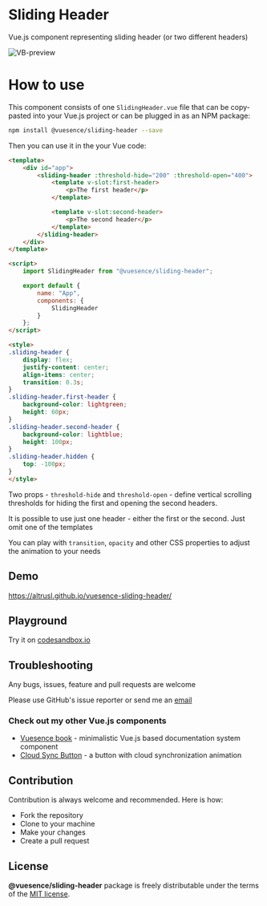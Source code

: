 # Sliding Header

Vue.js component representing sliding header (or two different headers)

![VB-preview](https://altrusl.github.io/vuesence-sliding-header/vsh.gif)

# How to use

This component consists of one `SlidingHeader.vue` file that can be copy-pasted into your Vue.js project or can be plugged in as an NPM package:

```bash
npm install @vuesence/sliding-header --save
```

Then you can use it in the your Vue code:

```html
<template>
	<div id="app">
		<sliding-header :threshold-hide="200" :threshold-open="400">
			<template v-slot:first-header>
				<p>The first header</p>
			</template>

			<template v-slot:second-header>
				<p>The second header</p>
			</template>
		</sliding-header>
	</div>
</template>

<script>
	import SlidingHeader from "@vuesence/sliding-header";

	export default {
		name: "App",
        components: {
            SlidingHeader
        }        
	};
</script>

<style>
.sliding-header {
	display: flex;
	justify-content: center;
	align-items: center;
	transition: 0.3s;
}
.sliding-header.first-header {
	background-color: lightgreen;
	height: 60px;
}
.sliding-header.second-header {
	background-color: lightblue;
	height: 100px;
}
.sliding-header.hidden {
	top: -100px;
}
</style>
```

Two props - `threshold-hide` and `threshold-open` - define vertical scrolling thresholds for hiding the first and opening the second headers.

It is possible to use just one header - either the first or the second. Just omit one of the templates

You can play with `transition`, `opacity` and other CSS properties to adjust the animation to your needs

## Demo

<a href="https://altrusl.github.io/vuesence-sliding-header/" target="_blank">https://altrusl.github.io/vuesence-sliding-header/</a>

## Playground

Try it on <a href="https://codesandbox.io/s/sliding-header-z3j3t" target="_blank">codesandbox.io</a>

<!-- > ! The version on `codesandbox.io` might be slightly out of date -->

## Troubleshooting

Any bugs, issues, feature and pull requests are welcome

Please use GitHub's issue reporter or send me an <a href="mailto:ruslan.makarov@gmail.com">email</a>

### Check out my other Vue.js components

- <a href="https://github.com/altrusl/vuesence-book" target="_blank">Vuesence book</a> - minimalistic Vue.js based documentation system component
- <a href="https://github.com/altrusl/vuesence-cloud-sync-button" target="_blank">Cloud Sync Button</a> - a button with cloud synchronization animation

## Contribution

Contribution is always welcome and recommended. Here is how:

-   Fork the repository
-   Clone to your machine
-   Make your changes
-   Create a pull request

## License

**@vuesence/sliding-header** package is freely distributable under the terms of the [MIT license](LICENSE).
